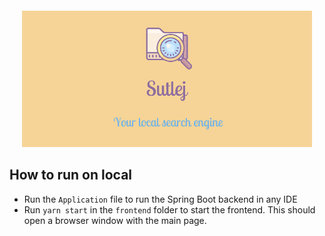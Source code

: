 <div align="center" style="margin: 20px">
  <img src="https://github.com/sutlej/sutlej/raw/master/banner.jpeg">
</div>

## How to run on local
- Run the `Application` file to run the Spring Boot backend in any IDE
- Run `yarn start` in the `frontend` folder to start the frontend. This should open a browser window with the main page.
